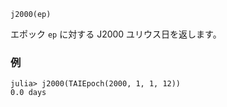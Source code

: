 ```
j2000(ep)
```

エポック `ep` に対する J2000 ユリウス日を返します。

### 例

```jldoctest; setup = :(using AstroTime)
julia> j2000(TAIEpoch(2000, 1, 1, 12))
0.0 days
```
